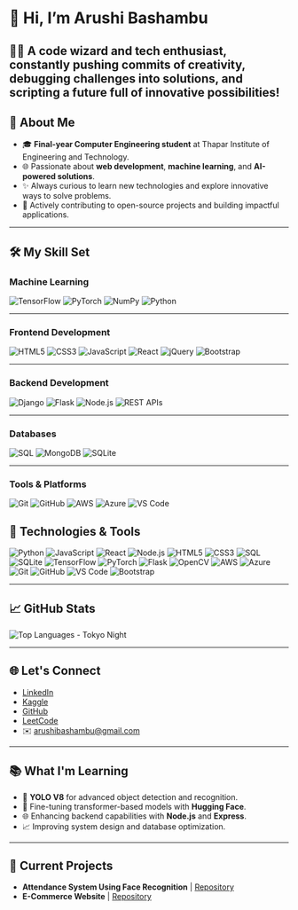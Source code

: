 
# 👋 Hi, I’m Arushi Bashambu

👩‍💻 A code wizard and tech enthusiast, constantly pushing commits of creativity, debugging challenges into solutions, and scripting a future full of innovative possibilities!
---
## 🌟 About Me
- 🎓 **Final-year Computer Engineering student** at Thapar Institute of Engineering and Technology.  
- 🌐 Passionate about **web development**, **machine learning**, and **AI-powered solutions**.  
- ✨ Always curious to learn new technologies and explore innovative ways to solve problems.  
- 🚀 Actively contributing to open-source projects and building impactful applications.  
---
## 🛠️ My Skill Set

### **Machine Learning**
<p>
  <img src="https://img.shields.io/badge/-TensorFlow-orange?style=flat-square&logo=tensorflow&logoColor=white" alt="TensorFlow">
  <img src="https://img.shields.io/badge/-PyTorch-red?style=flat-square&logo=pytorch&logoColor=white" alt="PyTorch">
  <img src="https://img.shields.io/badge/-NumPy-blue?style=flat-square&logo=numpy&logoColor=white" alt="NumPy">
  <img src="https://img.shields.io/badge/-Python-blue?style=flat-square&logo=python&logoColor=white" alt="Python">
</p>

---

### **Frontend Development**
<p>
  <img src="https://img.shields.io/badge/-HTML5-orange?style=flat-square&logo=html5&logoColor=white" alt="HTML5">
  <img src="https://img.shields.io/badge/-CSS3-blue?style=flat-square&logo=css3&logoColor=white" alt="CSS3">
  <img src="https://img.shields.io/badge/-JavaScript-yellow?style=flat-square&logo=javascript&logoColor=black" alt="JavaScript">
  <img src="https://img.shields.io/badge/-React-blue?style=flat-square&logo=react&logoColor=white" alt="React">
  <img src="https://img.shields.io/badge/-jQuery-blue?style=flat-square&logo=jquery&logoColor=white" alt="jQuery">
  <img src="https://img.shields.io/badge/-Bootstrap-purple?style=flat-square&logo=bootstrap&logoColor=white" alt="Bootstrap">
</p>

---

### **Backend Development**
<p>
  <img src="https://img.shields.io/badge/-Django-green?style=flat-square&logo=django&logoColor=white" alt="Django">
  <img src="https://img.shields.io/badge/-Flask-black?style=flat-square&logo=flask&logoColor=white" alt="Flask">
  <img src="https://img.shields.io/badge/-Node.js-green?style=flat-square&logo=nodedotjs&logoColor=white" alt="Node.js">
  <img src="https://img.shields.io/badge/-REST%20APIs-blue?style=flat-square&logo=api&logoColor=white" alt="REST APIs">
</p>

---

### **Databases**
<p>
  <img src="https://img.shields.io/badge/-SQL-blue?style=flat-square&logo=postgresql&logoColor=white" alt="SQL">
  <img src="https://img.shields.io/badge/-MongoDB-green?style=flat-square&logo=mongodb&logoColor=white" alt="MongoDB">
  <img src="https://img.shields.io/badge/-SQLite-blue?style=flat-square&logo=sqlite&logoColor=white" alt="SQLite">
</p>

---

### **Tools & Platforms**
<p>
  <img src="https://img.shields.io/badge/-Git-orange?style=flat-square&logo=git&logoColor=white" alt="Git">
  <img src="https://img.shields.io/badge/-GitHub-black?style=flat-square&logo=github&logoColor=white" alt="GitHub">
  <img src="https://img.shields.io/badge/-AWS-darkblue?style=flat-square&logo=amazonaws&logoColor=white" alt="AWS">
  <img src="https://img.shields.io/badge/-Azure-blue?style=flat-square&logo=microsoftazure&logoColor=white" alt="Azure">
  <img src="https://img.shields.io/badge/-VS%20Code-blue?style=flat-square&logo=visualstudiocode&logoColor=white" alt="VS Code">
</p>

## 🔧 Technologies & Tools
![Python](https://img.shields.io/badge/Python-3776AB?style=for-the-badge&logo=python&logoColor=white)
![JavaScript](https://img.shields.io/badge/JavaScript-F7DF1E?style=for-the-badge&logo=javascript&logoColor=black)
![React](https://img.shields.io/badge/React-61DAFB?style=for-the-badge&logo=react&logoColor=black)
![Node.js](https://img.shields.io/badge/Node.js-339933?style=for-the-badge&logo=nodedotjs&logoColor=white)
![HTML5](https://img.shields.io/badge/HTML5-E34F26?style=for-the-badge&logo=html5&logoColor=white)
![CSS3](https://img.shields.io/badge/CSS3-1572B6?style=for-the-badge&logo=css3&logoColor=white)
![SQL](https://img.shields.io/badge/SQL-336791?style=for-the-badge&logo=postgresql&logoColor=white)
![SQLite](https://img.shields.io/badge/SQLite-003B57?style=for-the-badge&logo=sqlite&logoColor=white)
![TensorFlow](https://img.shields.io/badge/TensorFlow-FF6F00?style=for-the-badge&logo=tensorflow&logoColor=white)
![PyTorch](https://img.shields.io/badge/PyTorch-EE4C2C?style=for-the-badge&logo=pytorch&logoColor=white)
![Flask](https://img.shields.io/badge/Flask-000000?style=for-the-badge&logo=flask&logoColor=white)
![OpenCV](https://img.shields.io/badge/OpenCV-5C3EE8?style=for-the-badge&logo=opencv&logoColor=white)
![AWS](https://img.shields.io/badge/AWS-232F3E?style=for-the-badge&logo=amazonaws&logoColor=white)
![Azure](https://img.shields.io/badge/Azure-0078D4?style=for-the-badge&logo=microsoftazure&logoColor=white)
![Git](https://img.shields.io/badge/Git-F05032?style=for-the-badge&logo=git&logoColor=white)
![GitHub](https://img.shields.io/badge/GitHub-181717?style=for-the-badge&logo=github&logoColor=white)
![VS Code](https://img.shields.io/badge/VS%20Code-007ACC?style=for-the-badge&logo=visualstudiocode&logoColor=white)
![Bootstrap](https://img.shields.io/badge/Bootstrap-563D7C?style=for-the-badge&logo=bootstrap&logoColor=white)

---

## 📈 GitHub Stats
![Top Languages - Tokyo Night](https://github-readme-stats.vercel.app/api/top-langs/?username=arushibashambu&layout=compact&theme=tokyonight)




---


## 🌐 Let's Connect
- [LinkedIn](https://www.linkedin.com/in/arushibashambu)  
- [Kaggle](https://www.kaggle.com/arushibashambu)  
- [GitHub](https://github.com/arushibashambu)  
- [LeetCode](https://leetcode.com/u/arushibashambu)  
- ✉️ arushibashambu@gmail.com
---
## 📚 What I'm Learning
- 🌱 **YOLO V8** for advanced object detection and recognition.  
- 🤖 Fine-tuning transformer-based models with **Hugging Face**.  
- 🌐 Enhancing backend capabilities with **Node.js** and **Express**.  
- 📈 Improving system design and database optimization.  
---

## 🚀 Current Projects
- **Attendance System Using Face Recognition** | [Repository](https://github.com/arushibashambu/Attendance-System-Using-Face-Recognition)
- **E-Commerce Website** | [Repository](https://github.com/arushibashambu/e-commerce-website)

<!--
**arushibashambu/arushibashambu** is a ✨ _special_ ✨ repository because its `README.md` (this file) appears on your GitHub profile.

Here are some ideas to get you started:

- 🔭 I’m currently working on ...
- 🌱 I’m currently learning ...
- 👯 I’m looking to collaborate on ...
- 🤔 I’m looking for help with ...
- 💬 Ask me about ...
- 📫 How to reach me: ...
- 😄 Pronouns: ...
- ⚡ Fun fact: ...
-->
